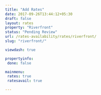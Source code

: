 ```yaml
---
title: "Add Rates"
date: 2017-09-26T13:44:12+05:30
draft: false
layout: rates
property: "Riverfront"
status: "Pending Review"
url: /rates-availability/rates/riverfront/
slug: "riverfront/"

viewdash: true

propertyinfo:
 done: false

mainmenu:
 rates: true
 ratesavail: true

---
```


